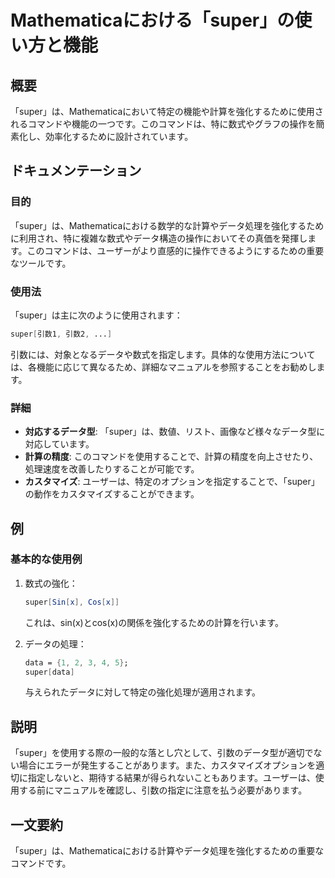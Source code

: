 <!--
Meta Description: # Mathematicaにおける「super」の使い方と機能 ## 概要 「super」は、Mathematicaにおいて特定の機能や計算を強化するために使用されるコマンドや機能の一つです。このコマンドは、特に数式やグラフの操作を簡素化し、効率化するために設計されています。 ## ドキュメンテーシ...
Meta Keywords: super, mathematica, このコマンドは, ユーザーは, sin
-->

# Mathematicaにおける「super」の使い方と機能

## 概要
「super」は、Mathematicaにおいて特定の機能や計算を強化するために使用されるコマンドや機能の一つです。このコマンドは、特に数式やグラフの操作を簡素化し、効率化するために設計されています。

## ドキュメンテーション
### 目的
「super」は、Mathematicaにおける数学的な計算やデータ処理を強化するために利用され、特に複雑な数式やデータ構造の操作においてその真価を発揮します。このコマンドは、ユーザーがより直感的に操作できるようにするための重要なツールです。

### 使用法
「super」は主に次のように使用されます：
```mathematica
super[引数1, 引数2, ...]
```
引数には、対象となるデータや数式を指定します。具体的な使用方法については、各機能に応じて異なるため、詳細なマニュアルを参照することをお勧めします。

### 詳細
- **対応するデータ型**: 「super」は、数値、リスト、画像など様々なデータ型に対応しています。
- **計算の精度**: このコマンドを使用することで、計算の精度を向上させたり、処理速度を改善したりすることが可能です。
- **カスタマイズ**: ユーザーは、特定のオプションを指定することで、「super」の動作をカスタマイズすることができます。

## 例
### 基本的な使用例
1. 数式の強化：
   ```mathematica
   super[Sin[x], Cos[x]]
   ```
   これは、sin(x)とcos(x)の関係を強化するための計算を行います。

2. データの処理：
   ```mathematica
   data = {1, 2, 3, 4, 5};
   super[data]
   ```
   与えられたデータに対して特定の強化処理が適用されます。

## 説明
「super」を使用する際の一般的な落とし穴として、引数のデータ型が適切でない場合にエラーが発生することがあります。また、カスタマイズオプションを適切に指定しないと、期待する結果が得られないこともあります。ユーザーは、使用する前にマニュアルを確認し、引数の指定に注意を払う必要があります。

## 一文要約
「super」は、Mathematicaにおける計算やデータ処理を強化するための重要なコマンドです。